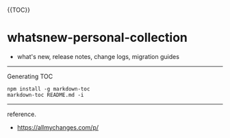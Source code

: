 {{TOC}}

# whatsnew-personal-collection

 - what's new, release notes, change logs, migration guides

-----
Generating TOC

```
npm install -g markdown-toc
markdown-toc README.md -i
```


-----
reference.
 - https://allmychanges.com/p/
